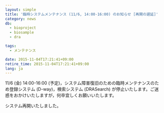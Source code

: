 ```yaml
---
layout: simple
title: '臨時システムメンテナンス (11/6, 14:00-16:00) のお知らせ [再開の遅延]'
category: news
db:
  - bioproject
  - biosample
  - dra

tags:
  - メンテナンス

date: 2015-11-04T17:21:41+09:00
retire_time: 2015-11-04T17:21:41+09:00
lang: ja
---
```


11/6 (金) 14:00-16:00 (予定)，システム障害復旧のための臨時メンテナンスのため登録システム (D-way)，検索システム (DRASearch) が停止いたします。ご迷惑をおかけいたしますが，何卒宜しくお願いいたします。<br>

<p><span class="attention_text">システム再開いたしました。</span></p>

